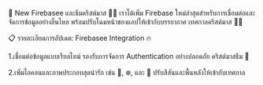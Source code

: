 🎉 New Firebasee และธีมคริสต์มาส 🎄✨
เราได้เพิ่ม Firebase ใหม่ล่าสุดสำหรับการเชื่อมต่อและจัดการข้อมูลอย่างลื่นไหล พร้อมปรับโฉมหน้าของแอปให้เข้ากับบรรยากาศ เทศกาลคริสต์มาส 🎅🎁

📋 รายละเอียดการอัปเดต:
Firebasee Integration 🔥

1.เชื่อมต่อข้อมูลแบบเรียลไทม์
รองรับการจัดการ Authentication อย่างปลอดภัย
คริสต์มาสธีม 🎄

2.เพิ่มไอคอนและภาพประกอบสุดน่ารัก เช่น 🎅, ❄️, และ 🎁
ปรับสีสันและพื้นหลังให้เข้ากับเทศกาล
